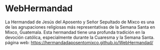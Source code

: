 # WebHermandad
La Hermandad de Jesús del Aposento y Señor Sepultado de Mixco es una de las agrupaciones religiosas más representativas de la Semana Santa en Mixco, Guatemala. Esta hermandad tiene una profunda tradición en la devoción católica, especialmente durante la Cuaresma y la Semana Santa.
página web: https://hermandadaposentomixco.github.io/WebHermandad/
